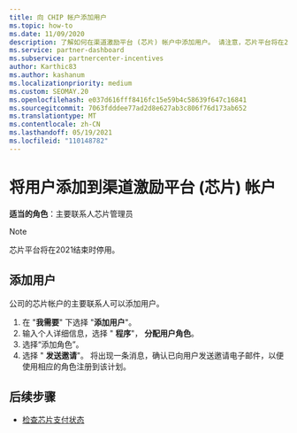 ```yaml
---
title: 向 CHIP 帐户添加用户
ms.topic: how-to
ms.date: 11/09/2020
description: 了解如何在渠道激励平台 (芯片) 帐户中添加用户。 请注意，芯片平台将在2021结束时停用。
ms.service: partner-dashboard
ms.subservice: partnercenter-incentives
author: Karthic83
ms.author: kashanum
ms.localizationpriority: medium
ms.custom: SEOMAY.20
ms.openlocfilehash: e037d616fff8416fc15e59b4c58639f647c16841
ms.sourcegitcommit: 7063fdddee77ad2d8e627ab3c806f76d173ab652
ms.translationtype: MT
ms.contentlocale: zh-CN
ms.lasthandoff: 05/19/2021
ms.locfileid: "110148782"
---
```

# <a name="add-users-to-your-channel-incentives-platform-chip-account"></a>将用户添加到渠道激励平台 (芯片) 帐户

**适当的角色**：主要联系人芯片管理员
 
>[!NOTE]
>芯片平台将在2021结束时停用。

## <a name="add-users"></a>添加用户

公司的芯片帐户的主要联系人可以添加用户。

1. 在 "**我需要**" 下选择 "**添加用户**"。
2. 输入个人详细信息，选择 " **程序**"， **分配用户角色**。
3. 选择“添加角色”。
4. 选择 " **发送邀请**"。
将出现一条消息，确认已向用户发送邀请电子邮件，以便使用相应的角色注册到该计划。

## <a name="next-steps"></a>后续步骤

- [检查芯片支付状态](chip-payment-status.md)